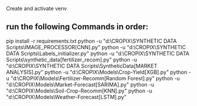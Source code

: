 Create and activate venv

## run the following Commands in order:
pip install -r requirements.txt
python -u "d:\CROPIX\SYNTHETIC DATA Scripts\IMAGE_PROCESSOR[CNN].py"
python -u "d:\CROPIX\SYNTHETIC DATA Scripts\Labels_initializer.py"
python -u "d:\CROPIX\SYNTHETIC DATA Scripts\synthetic_data[fertilizer_recom].py"
python -u "d:\CROPIX\SYNTHETIC DATA Scripts\SyntheticData[MARKET ANALYSIS].py"
python -u "d:\CROPIX\Models\Crop-Yield[XGB].py"
python -u "d:\CROPIX\Models\Fertilizer-Recomm[Random Forest].py"
python -u "d:\CROPIX\Models\Market-Forecast[SARIMA].py"
python -u "d:\CROPIX\Models\Soil-Crop-Recomm[KNN].py"
python -u "d:\CROPIX\Models\Weather-Forecast[LSTM].py"
